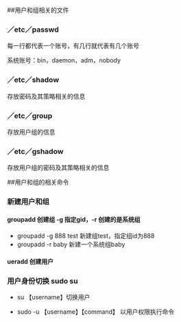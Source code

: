 ##用户和组相关的文件
### ／etc／passwd
每一行都代表一个账号，有几行就代表有几个账号

系统账号：bin，daemon，adm，nobody
### ／etc／shadow
存放密码及其策略相关的信息

### ／etc／group
存放用户组的信息

### ／etc／gshadow
存放用户组的密码及其策略相关的信息

##用户和组的相关命令
### 新建用户和组
#### groupadd 创建组 -g 指定gid，-r 创建的是系统组
 * groupadd -g 888 test  新建组test，指定组id为888
 * groupadd -r baby    新建一个系统组baby
#### ueradd 创建用户

### 用户身份切换 sudo su
 * su 【username】切换用户
 
 * sudo -u 【username】【command】 以用户权限执行命令
 



